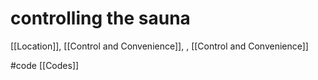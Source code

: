 # controlling the sauna

[[Location]], [[Control and Convenience]], , [[Control and Convenience]]

#code [[Codes]] 